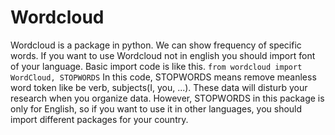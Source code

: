 # Wordcloud
Wordcloud is a package in python. 
We can show frequency of specific words. 
If you want to use Wordcloud not in english you should import font of your language.
Basic import code is like this.
```from wordcloud import WordCloud, STOPWORDS```
In this code, STOPWORDS means remove meanless word token like be verb, subjects(I, you, ...). 
These data will disturb your research when you organize data.
However, STOPWORDS in this package is only for English, so if you want to use it in other languages, you should import different packages for your country.